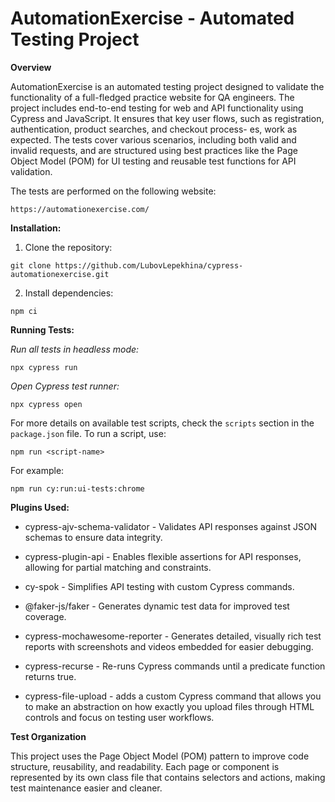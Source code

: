 # AutomationExercise - Automated Testing Project

**Overview**

AutomationExercise is an automated testing project designed to validate the functionality of a full-fledged practice website for QA engineers. The project includes end-to-end testing for web and API functionality using Cypress and JavaScript. It ensures that key user flows, such as registration, authentication, product searches, and checkout process- es, work as expected. The tests cover various scenarios, including both valid and invalid requests, and are structured using best practices like the Page Object Model (POM) for UI testing and reusable test functions for API validation.

The tests are performed on the following website:

`https://automationexercise.com/`

**Installation:**

1. Clone the repository:

`git clone https://github.com/LubovLepekhina/cypress-automationexercise.git`

2. Install dependencies: 

`npm ci`

**Running Tests:**

*Run all tests in headless mode:*

`npx cypress run`

*Open Cypress test runner:*

`npx cypress open`

For more details on available test scripts, check the `scripts` section in the `package.json` file. To run a script, use:  

`npm run <script-name>`  

For example:  

`npm run cy:run:ui-tests:chrome`

**Plugins Used:**

- cypress-ajv-schema-validator - Validates API responses against JSON schemas to ensure data integrity.

- cypress-plugin-api - Enables flexible assertions for API responses, allowing for partial matching and constraints.

- cy-spok - Simplifies API testing with custom Cypress commands.

- @faker-js/faker - Generates dynamic test data for improved test coverage.

- cypress-mochawesome-reporter - Generates detailed, visually rich test reports with screenshots and videos embedded for easier debugging.

- cypress-recurse - Re-runs Cypress commands until a predicate function returns true.

- cypress-file-upload - adds a custom Cypress command that allows you to make an abstraction on how exactly you upload files through HTML controls and focus on testing user workflows.

**Test Organization**

This project uses the Page Object Model (POM) pattern to improve code structure, reusability, and readability.
Each page or component is represented by its own class file that contains selectors and actions, making test maintenance easier and cleaner.